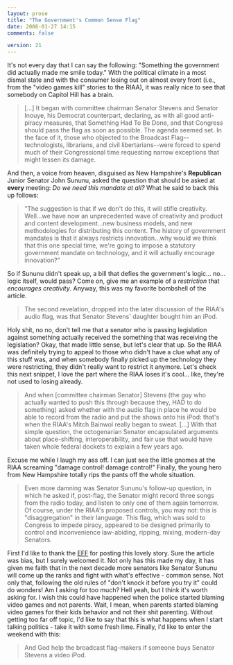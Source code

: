 ```yaml
---
layout: prose
title: "The Government's Common Sense Flag"
date: 2006-01-27 14:15
comments: false

version: 21
---
```


It's not every day that I can say the following: "Something the government did actually made me smile today." With the political climate in a most dismal state and with the consumer losing out on almost every front (i.e., from the "video games kill" stories to the RIAA), it was really nice to see that somebody on Capitol Hill has a brain.

> [...] It began with committee chairman Senator Stevens and Senator Inouye, his Democrat counterpart, declaring, as with all good anti-piracy measures, that Something Had To Be Done, and that Congress should pass the flag as soon as possible. The agenda seemed set. In the face of it, those who objected to the Broadcast Flag--technologists, librarians, and civil libertarians--were forced to spend much of their Congressional time requesting narrow exceptions that might lessen its damage.

And then, a voice from heaven, disguised as New Hampshire's **Republican** Junior Senator John Sununu, asked the question that should be asked at **every** meeting: *Do we need this mandate at all?* What he said to back this up follows:

> "The suggestion is that if we don't do this, it will stifle creativity. Well...we have now an unprecedented wave of creativity and product and content development...new business models, and new methodologies for distributing this content. The history of government mandates is that it always restricts innovation...why would we think that this one special time, we're going to impose a statutory government mandate on technology, and it will actually encourage innovation?"

So if Sununu didn't speak up, a bill that defies the government's logic... no... logic itself, would pass? Come on, give me an example of a *restriction* that *encourages creativity*. Anyway, this was my favorite bombshell of the article.

> The second revelation, dropped into the later discussion of the RIAA's audio flag, was that Senator Stevens' daughter bought him an iPod.

Holy shit, no no, don't tell me that a senator who is passing legislation against something actually received the something that was receiving the legislation? Okay, that made little sense, but let's clear that up. So the RIAA was definitely trying to appeal to those who didn't have a clue what any of this stuff was, and when somebody finally picked up the technology they were restricting, they didn't really want to restrict it anymore. Let's check this next snippet, I love the part where the RIAA loses it's cool... like, they're not used to losing already.

> And when [committee chairman Senator] Stevens (the guy who actually wanted to push this through because they, HAD to do something) asked whether with the audio flag in place he would be able to record from the radio and put the shows onto his iPod: that's when the RIAA's Mitch Bainwol really began to sweat. [...] With that simple question, the octogenarian Senator encapsulated arguments about place-shifting, interoperability, and fair use that would have taken whole federal dockets to explain a few years ago.

Excuse me while I laugh my ass off. I can just see the little gnomes at the RIAA screaming "damage control! damage control!" Finally, the young hero from New Hampshire totally rips the pants off the whole situation.

> Even more damning was Senator Sununu's follow-up question, in which he asked if, post-flag, the Senator might record three songs from the radio today, and listen to only one of them again tomorrow. Of course, under the RIAA's proposed controls, you may not: this is "disaggregation" in their language. This flag, which was sold to Congress to impede piracy, appeared to be designed primarily to control and inconvenience law-abiding, ripping, mixing, modern-day Senators.

First I'd like to thank the [EFF][1] for posting this lovely story. Sure the article was bias, but I surely welcomed it. Not only has this made my day, it has given me faith that in the next decade more senators like Senator Sununu will come up the ranks and fight with what's effective - common sense. Not only that, following the old rules of "don't knock it before you try it" could do wonders! Am I asking for too much? Hell yeah, but I think it's worth asking for. I wish this could have happened when the police started blaming video games and not parents. Wait, I mean, when parents started blaming video games for their kids behavior and not their shit parenting. Without getting too far off topic, I'd like to say that this is what happens when I start talking politics - take it with some fresh lime. Finally, I'd like to enter the weekend with this:

> And God help the broadcast flag-makers if someone buys Senator Stevens a video iPod.

 [1]: http://www.eff.org/deeplinks/archives/004343.php
